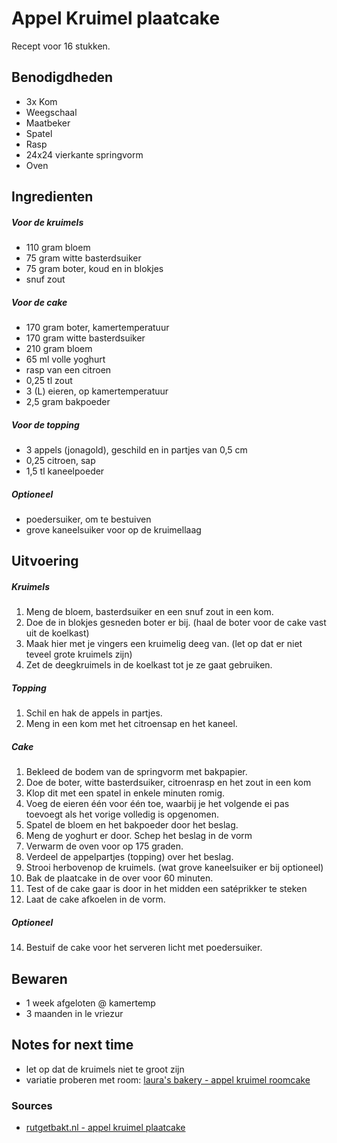 # Appel Kruimel plaatcake

Recept voor 16 stukken.

## Benodigdheden

* 3x Kom
* Weegschaal
* Maatbeker
* Spatel
* Rasp
* 24x24 vierkante springvorm
* Oven

## Ingredienten

##### Voor de kruimels

* 110 gram bloem
* 75 gram witte basterdsuiker
* 75 gram boter, koud en in blokjes
* snuf zout

##### Voor de cake

* 170 gram boter, kamertemperatuur
* 170 gram witte basterdsuiker
* 210 gram bloem
* 65 ml volle yoghurt
* rasp van een citroen
* 0,25 tl zout 
* 3 (L) eieren, op kamertemperatuur
* 2,5 gram bakpoeder

##### Voor de topping

* 3 appels (jonagold), geschild en in partjes van 0,5 cm
* 0,25 citroen, sap
* 1,5 tl kaneelpoeder

##### Optioneel

* poedersuiker, om te bestuiven
* grove kaneelsuiker voor op de kruimellaag

## Uitvoering

##### Kruimels 

1. Meng de bloem, basterdsuiker en een snuf zout in een kom.
2. Doe de in blokjes gesneden boter er bij. (haal de boter voor de cake vast uit de koelkast)
3. Maak hier met je vingers een kruimelig deeg van. (let op dat er niet teveel grote kruimels zijn)
4. Zet de deegkruimels in de koelkast tot je ze gaat gebruiken.

##### Topping

1. Schil en hak de appels in partjes.
2. Meng in een kom met het citroensap en het kaneel.

##### Cake

1. Bekleed de bodem van de springvorm met bakpapier.
2. Doe de boter, witte basterdsuiker, citroenrasp en het zout in een kom
3. Klop dit met een spatel in enkele minuten romig.
4. Voeg de eieren één voor één toe, waarbij je het volgende ei pas toevoegt als het vorige volledig is opgenomen.
5. Spatel de bloem en het bakpoeder door het beslag.
6. Meng de yoghurt er door.
 Schep het beslag in de vorm
7. Verwarm de oven voor op 175 graden.
8. Verdeel de appelpartjes (topping) over het beslag.
9. Strooi herbovenop de kruimels. (wat grove kaneelsuiker er bij optioneel)
10. Bak de plaatcake in de over voor 60 minuten.
12. Test of de cake gaar is door in het midden een satéprikker te steken
13. Laat de cake afkoelen in de vorm.

##### Optioneel

14. Bestuif de cake voor het serveren licht met poedersuiker.


## Bewaren

* 1 week afgeloten @ kamertemp
* 3 maanden in le vriezur

## Notes for next time

* let op dat de kruimels niet te groot zijn
* variatie proberen met room: [laura's bakery - appel kruimel roomcake](https://www.laurasbakery.nl/appel-kruimel-roomcake/)

### Sources
* [rutgetbakt.nl - appel kruimel plaatcake](https://rutgerbakt.nl/cake-recepten/appel-kruimel-plaatcake-bakken/)
